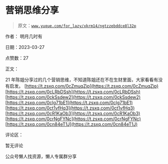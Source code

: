 # 营销思维分享

> 原文：[`www.yuque.com/for_lazy/xkrm14/ngtzzebddce8l32p`](https://www.yuque.com/for_lazy/xkrm14/ngtzzebddce8l32p)

作者： 明月几时有

日期：2023-03-27

点赞数：27

正文：

21 年陈姐分享过的几个营销思维，不知道陈姐还在不在生财里面，大家看看有没有启发。 [https://t.zsxq.com/0cZmuqZjp](https://t.zsxq.com/0cZmuqZjp) [https://t.zsxq.com/0cLRbDSsh](https://t.zsxq.com/0cLRbDSsh) [https://t.zsxq.com/0ckSsdew2](https://t.zsxq.com/0ckSsdew2) [https://t.zsxq.com/0clg71bE1](https://t.zsxq.com/0clg71bE1) [https://t.zsxq.com/0ct1vfHq3](https://t.zsxq.com/0ct1vfHq3) [https://t.zsxq.com/0cR1KaOb3](https://t.zsxq.com/0cR1KaOb3) [https://t.zsxq.com/0crNgFYNc](https://t.zsxq.com/0crNgFYNc) [https://t.zsxq.com/0cn84eT1J](https://t.zsxq.com/0cn84eT1J)

评论区：

暂无评论

公众号懒人找资源，懒人专属群分享

